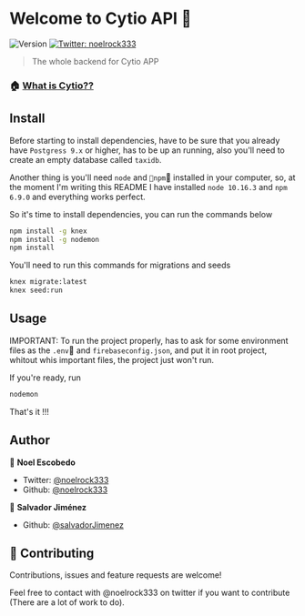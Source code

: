 # Welcome to Cytio API 👋
![Version](https://img.shields.io/badge/version-1.0.0-blue.svg?cacheSeconds=2592000)
[![Twitter: noelrock333](https://img.shields.io/twitter/follow/noelrock333.svg?style=social)](https://twitter.com/noelrock333)

> The whole backend for Cytio APP

### 🏠 [What is Cytio??](https://www.cytio.com.mx/)

## Install

Before starting to install dependencies, have to be sure that you already have
`Postgress 9.x` or higher, has to be up an running, also you'll need to create an
empty database called `taxidb`.

Another thing is you'll need `node` and `npm` installed in your computer, so, at the
moment I'm writing this README I have installed `node 10.16.3` and `npm 6.9.0` and
everything works perfect.

So it's time to install dependencies, you can run the commands below

```sh
npm install -g knex
npm install -g nodemon
npm install
```

You'll need to run this commands for migrations and seeds

```sh
knex migrate:latest
knex seed:run
```
## Usage

IMPORTANT: To run the project properly, has to ask for some environment files as the `.env` and `firebaseconfig.json`, and put it in root project,
whitout whis important files, the project just won't run.

If you're ready, run

```sh
nodemon
```
That's it !!!

## Author

👤 **Noel Escobedo**

* Twitter: [@noelrock333](https://twitter.com/noelrock333)
* Github: [@noelrock333](https://github.com/noelrock333)

👤 **Salvador Jiménez**

* Github: [@salvadorJimenez](https://github.com/salvadorJimenez)

## 🤝 Contributing

Contributions, issues and feature requests are welcome!

Feel free to contact with @noelrock333 on twitter if you want to contribute
(There are a lot of work to do).
